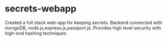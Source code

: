 # secrets-webapp
Created a full stack web-app for keeping secrets. Backend connected with mongoDB, node.js,express.js,passport.js. Provides high level security with high-end hashing techniques
